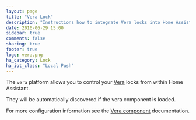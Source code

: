 ```yaml
---
layout: page
title: "Vera Lock"
description: "Instructions how to integrate Vera locks into Home Assistant."
date: 2016-06-29 15:00
sidebar: true
comments: false
sharing: true
footer: true
logo: vera.png
ha_category: Lock
ha_iot_class: "Local Push"
---
```


The `vera` platform allows you to control your [Vera](http://getvera.com/) locks from within Home Assistant.

They will be automatically discovered if the vera component is loaded.

For more configuration information see the [Vera component](/components/vera/) documentation.
